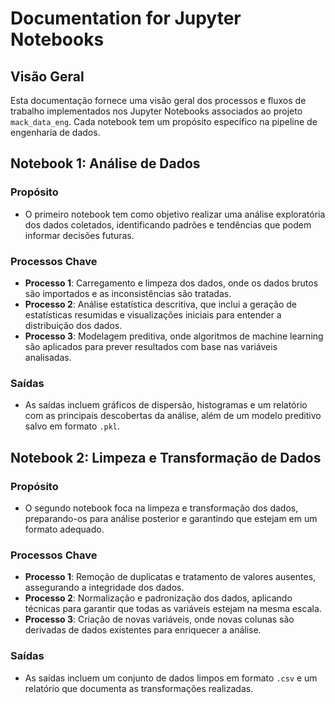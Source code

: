 # Documentation for Jupyter Notebooks

## Visão Geral
Esta documentação fornece uma visão geral dos processos e fluxos de trabalho implementados nos Jupyter Notebooks associados ao projeto `mack_data_eng`. Cada notebook tem um propósito específico na pipeline de engenharia de dados.

## Notebook 1: Análise de Dados
### Propósito
- O primeiro notebook tem como objetivo realizar uma análise exploratória dos dados coletados, identificando padrões e tendências que podem informar decisões futuras.

### Processos Chave
- **Processo 1**: Carregamento e limpeza dos dados, onde os dados brutos são importados e as inconsistências são tratadas.
- **Processo 2**: Análise estatística descritiva, que inclui a geração de estatísticas resumidas e visualizações iniciais para entender a distribuição dos dados.
- **Processo 3**: Modelagem preditiva, onde algoritmos de machine learning são aplicados para prever resultados com base nas variáveis analisadas.

### Saídas
- As saídas incluem gráficos de dispersão, histogramas e um relatório com as principais descobertas da análise, além de um modelo preditivo salvo em formato `.pkl`.

## Notebook 2: Limpeza e Transformação de Dados
### Propósito
- O segundo notebook foca na limpeza e transformação dos dados, preparando-os para análise posterior e garantindo que estejam em um formato adequado.

### Processos Chave
- **Processo 1**: Remoção de duplicatas e tratamento de valores ausentes, assegurando a integridade dos dados.
- **Processo 2**: Normalização e padronização dos dados, aplicando técnicas para garantir que todas as variáveis estejam na mesma escala.
- **Processo 3**: Criação de novas variáveis, onde novas colunas são derivadas de dados existentes para enriquecer a análise.

### Saídas
- As saídas incluem um conjunto de dados limpos em formato `.csv` e um relatório que documenta as transformações realizadas.
